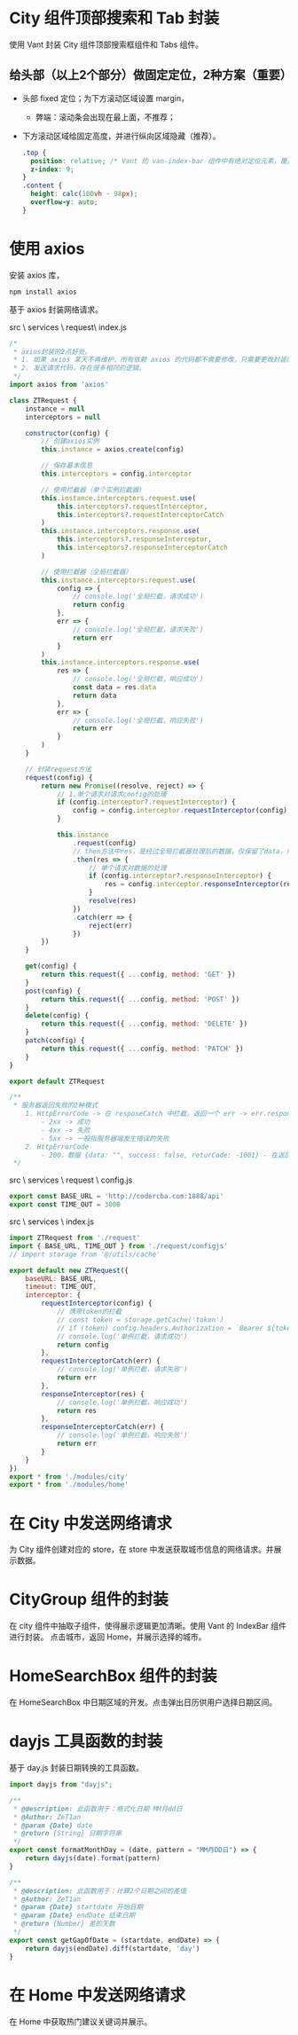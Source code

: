 # City 组件顶部搜索和 Tab 封装

使用 Vant 封装 City 组件顶部搜索框组件和 Tabs 组件。

## 给头部（以上2个部分）做固定定位，2种方案（重要）

- 头部 fixed 定位；为下方滚动区域设置 margin，

  - 弊端：滚动条会出现在最上面，不推荐；

- 下方滚动区域给固定高度，并进行纵向区域隐藏（推荐）。

  ```css
  .top {
    position: relative; /* Vant 的 van-index-bar 组件中有绝对定位元素，覆盖了 top 区域，需要增加 top 区域的展示层级。*/
    z-index: 9;
  }
  .content {
    height: calc(100vh - 98px);
    overflow-y: auto;
  }
  ```

# 使用 axios

安装 axios 库，

```shell
npm install axios
```

基于 axios 封装网络请求。

src \ services \ request\ index.js

```js
/*
 * axios封装的2点好处。
 * 1. 如果 axios 某天不再维护，所有依赖 axios 的代码都不需要修改，只需要更改封装的代码。
 * 2. 发送请求代码，存在很多相同的逻辑。
 */
import axios from 'axios'

class ZTRequest {
	instance = null
	interceptors = null

	constructor(config) {
		// 创建axios实例
		this.instance = axios.create(config)

		// 保存基本信息
		this.interceptors = config.interceptor

		// 使用拦截器（单个实例拦截器）
		this.instance.interceptors.request.use(
			this.interceptors?.requestInterceptor,
			this.interceptors?.requestInterceptorCatch
		)
		this.instance.interceptors.response.use(
			this.interceptors?.responseInterceptor,
			this.interceptors?.responseInterceptorCatch
		)

		// 使用拦截器（全局拦截器）
		this.instance.interceptors.request.use(
			config => {
				// console.log('全局拦截，请求成功')
				return config
			},
			err => {
				// console.log('全局拦截，请求失败')
				return err
			}
		)
		this.instance.interceptors.response.use(
			res => {
				// console.log('全局拦截，响应成功')
				const data = res.data
				return data
			},
			err => {
				// console.log('全局拦截，响应失败')
				return err
			}
		)
	}

	// 封装request方法
	request(config) {
		return new Promise((resolve, reject) => {
			// 1.单个请求对请求config的处理
			if (config.interceptor?.requestInterceptor) {
				config = config.interceptor.requestInterceptor(config)
			}

			this.instance
				.request(config)
				// then方法中res，是经过全局拦截器处理后的数据，仅保留了data，所以类型不是AxiosResponse，所以在type中，responseInterceptor类型要调整。
				.then(res => {
					// 单个请求对数据的处理
					if (config.interceptor?.responseInterceptor) {
						res = config.interceptor.responseInterceptor(res)
					}
					resolve(res)
				})
				.catch(err => {
					reject(err)
				})
		})
	}

	get(config) {
		return this.request({ ...config, method: 'GET' })
	}
	post(config) {
		return this.request({ ...config, method: 'POST' })
	}
	delete(config) {
		return this.request({ ...config, method: 'DELETE' })
	}
	patch(config) {
		return this.request({ ...config, method: 'PATCH' })
	}
}

export default ZTRequest

/**
 * 服务器返回失败的2种模式
	1. HttpErrorCode -> 在 resposeCatch 中拦截，返回一个 err -> err.respons.status
		- 2xx -> 成功
		- 4xx -> 失败
		- 5xx -> 一般指服务器端发生错误的失败
	2. HttpErrorCode
		- 200，数据 {data: "", success: false, returCode: -1001} - 在返回的数据中体现失败。
 */

```

src \ services \ request \ config.js

```js
export const BASE_URL = 'http://codercba.com:1888/api'
export const TIME_OUT = 3000
```

src \ services \ index.js

```js
import ZTRequest from './request'
import { BASE_URL, TIME_OUT } from './request/configjs'
// import storage from '@/utils/cache'

export default new ZTRequest({
	baseURL: BASE_URL,
	timeout: TIME_OUT,
	interceptor: {
		requestInterceptor(config) {
			// 携带token的拦截
			// const token = storage.getCache('token')
			// if (token) config.headers.Authorization = `Bearer ${token}`
			// console.log('单例拦截，请求成功')
			return config
		},
		requestInterceptorCatch(err) {
			// console.log('单例拦截，请求失败')
			return err
		},
		responseInterceptor(res) {
			// console.log('单例拦截，响应成功')
			return res
		},
		responseInterceptorCatch(err) {
			// console.log('单例拦截，响应失败')
			return err
		}
	}
})
export * from './modules/city'
export * from './modules/home'
```

# 在 City 中发送网络请求

为 City 组件创建对应的 store，在 store 中发送获取城市信息的网络请求。并展示数据。


# CityGroup 组件的封装

在 city 组件中抽取子组件，使得展示逻辑更加清晰。使用 Vant 的 IndexBar 组件进行封装。
点击城市，返回 Home，并展示选择的城市。

# HomeSearchBox 组件的封装

在 HomeSearchBox 中日期区域的开发。点击弹出日历供用户选择日期区间。

# dayjs 工具函数的封装

基于 day.js 封装日期转换的工具函数。

```js
import dayjs from "dayjs";

/**
 * @description: 此函数用于：格式化日期 MM月dd日
 * @Author: ZeT1an
 * @param {Date} date
 * @return {String} 日期字符串
 */
export const formatMonthDay = (date, pattern = "MM月DD日") => {
	return dayjs(date).format(pattern)
}

/**
 * @description: 此函数用于：计算2个日期之间的差值
 * @Author: ZeT1an
 * @param {Date} startdate 开始日期
 * @param {Date} endDate 结束日期
 * @return {Number} 差的天数
 */
export const getGapOfDate = (startdate, endDate) => {
	return dayjs(endDate).diff(startdate, 'day')
}
```

# 在 Home 中发送网络请求

在 Home 中获取热门建议关键词并展示。

